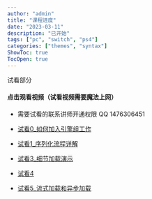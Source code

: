 ```yaml
---
author: "admin"
title: "课程进度"
date: "2023-03-11"
description: "已开始"
tags: ["pc", "switch", "ps4"]
categories: ["themes", "syntax"]
ShowToc: true
TocOpen: true
---
```



<!--more--> 
试看部分

#### 点击观看视频（试看视频需要魔法上网）
-   需要试看的联系讲师开通权限 QQ 1476306451 

-   [试看0_如何加入引擎组工作](https://drive.google.com/file/d/1KIoqsSYj317wOojg1xhwNcyl7o8SEWGt/view?usp=drive_link)

-   [试看1_序列化流程详解](https://drive.google.com/file/d/1XoAl3qWkYEDc7roDXA79I3MCl-VPzEWR/view?usp=drive_link)

-   [试看3_细节加载演示](https://drive.google.com/file/d/1QT6X9JwQUkylkpMEtuhhKjzygqOWDLf3/view?usp=drive_link)

-   [试看4](https://drive.google.com/file/d/1RoUD7xmAXFPEXortiU-DllpV9iVCPng_/view?usp=drive_link)

-   [试看5_流式加载和异步加载](https://drive.google.com/file/d/1PpRYx_bY9qN_srLJv6Cd9H8xNEp_bAmi/view?usp=drive_link)



